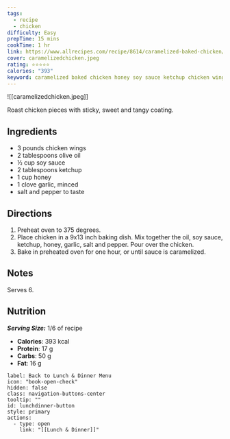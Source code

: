 ```yaml
---
tags:
  - recipe
  - chicken
difficulty: Easy
prepTime: 15 mins
cookTime: 1 hr
link: https://www.allrecipes.com/recipe/8614/caramelized-baked-chicken/
cover: caramelizedchicken.jpeg
rating: ⭐️⭐️⭐️⭐️⭐️
calories: "393"
keyword: caramelized baked chicken honey soy sauce ketchup chicken wings
---
```


![[caramelizedchicken.jpeg]]

Roast chicken pieces with sticky, sweet and tangy coating.

## Ingredients
- 3 pounds chicken wings
- 2 tablespoons olive oil
- ½ cup soy sauce
- 2 tablespoons ketchup
- 1 cup honey
- 1 clove garlic, minced
- salt and pepper to taste


## Directions
1. Preheat oven to 375 degrees.
2. Place chicken in a 9x13 inch baking dish. Mix together the oil, soy sauce, ketchup, honey, garlic, salt and pepper. Pour over the chicken.
3. Bake in preheated oven for one hour, or until sauce is caramelized.

## Notes
Serves 6.

## Nutrition
***Serving Size:*** 1/6 of recipe
- **Calories**: 393 kcal
- **Protein**: 17 g
- **Carbs**: 50 g
- **Fat**: 16 g


```meta-bind-button
label: Back to Lunch & Dinner Menu
icon: "book-open-check"
hidden: false
class: navigation-buttons-center
tooltip: ""
id: lunchdinner-button
style: primary
actions:
  - type: open
    link: "[[Lunch & Dinner]]"

```
 
